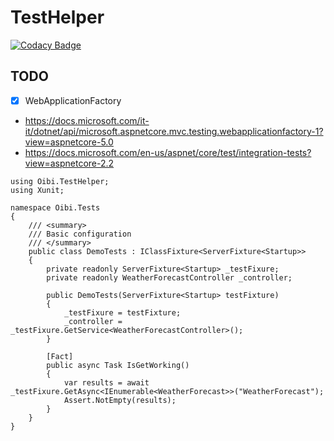 # TestHelper

[![Codacy Badge](https://app.codacy.com/project/badge/Grade/e6e207b4981a49a0b624a882f78954c0)](https://www.codacy.com/gh/TheTrigger/Oibi.TestHelper/dashboard?utm_source=github.com&amp;utm_medium=referral&amp;utm_content=TheTrigger/Oibi.TestHelper&amp;utm_campaign=Badge_Grade)

## TODO

- [x] WebApplicationFactory

- <https://docs.microsoft.com/it-it/dotnet/api/microsoft.aspnetcore.mvc.testing.webapplicationfactory-1?view=aspnetcore-5.0>
- <https://docs.microsoft.com/en-us/aspnet/core/test/integration-tests?view=aspnetcore-2.2>



```CSharp
using Oibi.TestHelper;
using Xunit;

namespace Oibi.Tests
{
    /// <summary>
    /// Basic configuration
    /// </summary>
    public class DemoTests : IClassFixture<ServerFixture<Startup>>
    {
        private readonly ServerFixture<Startup> _testFixure;
        private readonly WeatherForecastController _controller;

        public DemoTests(ServerFixture<Startup> testFixture)
        {
            _testFixure = testFixture;
            _controller = _testFixure.GetService<WeatherForecastController>();
        }

        [Fact]
        public async Task IsGetWorking()
        {
            var results = await _testFixure.GetAsync<IEnumerable<WeatherForecast>>("WeatherForecast");
            Assert.NotEmpty(results);
        }
    }
}

```
